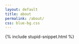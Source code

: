 ```yaml
---
layout: default
title: about
permalink: /about/
css: blue-bg.css
---
```


{% include stupid-snippet.html %}

